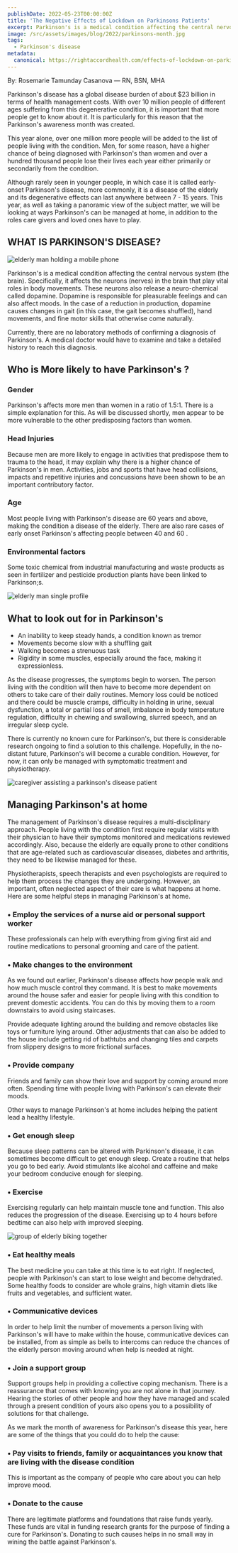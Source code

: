 ```yaml
---
publishDate: 2022-05-23T00:00:00Z
title: 'The Negative Effects of Lockdown on Parkinsons Patients'
excerpt: Parkinson's is a medical condition affecting the central nervous system. It affects the neurons in the brain that play vital roles in body movements.
image: /src/assets/images/blog/2022/parkinsons-month.jpg
tags:
  - Parkinson's disease
metadata:
  canonical: https://rightaccordhealth.com/effects-of-lockdown-on-parkinsons-patients
---
```



By: Rosemarie Tamunday Casanova — RN, BSN, MHA


Parkinson's disease has a global disease burden of about $23 billion in terms of health management costs. With over 10 million people of different ages suffering from this degenerative condition, it is important that more people get to know about it. It is particularly for this reason that the Parkinson's awareness month was created.

This year alone, over one million more people will be added to the list of people living with the condition. Men, for some reason, have a higher chance of being diagnosed with Parkinson's than women and over a hundred thousand people lose their lives each year either primarily or secondarily from the condition.

Although rarely seen in younger people, in which case it is called early-onset Parkinson's disease, more commonly, it is a disease of the elderly and its degenerative effects can last anywhere between 7 - 15 years. This year, as well as taking a panoramic view of the subject matter, we will be looking at ways Parkinson's can be managed at home, in addition to the roles care givers and loved ones have to play.

WHAT IS PARKINSON'S DISEASE?
----------------------------

![elderly man holding a mobile phone](/src/assets/images/blog/2022/adam-niescioruk-9ChfwZzv4ys-unsplash.jpg)

Parkinson's is a medical condition affecting the central nervous system (the brain). Specifically, it affects the neurons (nerves) in the brain that play vital roles in body movements. These neurons also release a neuro-chemical called dopamine. Dopamine is responsible for pleasurable feelings and can also affect moods. In the case of a reduction in production, dopamine causes changes in gait (in this case, the gait becomes shuffled), hand movements, and fine motor skills that otherwise come naturally.

Currently, there are no laboratory methods of confirming a diagnosis of Parkinson's. A medical doctor would have to examine and take a detailed history to reach this diagnosis.

Who is More likely to have Parkinson's ?
----------------------------------------

### Gender

Parkinson's affects more men than women in a ratio of 1.5:1. There is a simple explanation for this. As will be discussed shortly, men appear to be more vulnerable to the other predisposing factors than women.

### Head Injuries

Because men are more likely to engage in activities that predispose them to trauma to the head, it may explain why there is a higher chance of Parkinson's in men. Activities, jobs and sports that have head collisions, impacts and repetitive injuries and concussions have been shown to be an important contributory factor.

### Age

Most people living with Parkinson's disease are 60 years and above, making the condition a disease of the elderly. There are also rare cases of early onset Parkinson's affecting people between 40 and 60 .

### Environmental factors

Some toxic chemical from industrial manufacturing and waste products as seen in fertilizer and pesticide production plants have been linked to Parkinson;s.

![elderly man single profile](/src/assets/images/blog/2022/robin-noguier-lgFQ6TLxDZY-unsplash.jpg)

What to look out for in Parkinson's
-----------------------------------

*   An inability to keep steady hands, a condition known as tremor
*   Movements become slow with a shuffling gait
*   Walking becomes a strenuous task
*   Rigidity in some muscles, especially around the face, making it expressionless.

As the disease progresses, the symptoms begin to worsen. The person living with the condition will then have to become more dependent on others to take care of their daily routines. Memory loss could be noticed and there could be muscle cramps, difficulty in holding in urine, sexual dysfunction, a total or partial loss of smell, imbalance in body temperature regulation, difficulty in chewing and swallowing, slurred speech, and an irregular sleep cycle.

There is currently no known cure for Parkinson's, but there is considerable research ongoing to find a solution to this challenge. Hopefully, in the no-distant future, Parkinson's will become a curable condition. However, for now, it can only be managed with symptomatic treatment and physiotherapy.

![caregiver assisting a parkinson's disease patient](/src/assets/images/blog/2022/iStock-849182416.jpg)

Managing Parkinson's at home
----------------------------

The management of Parkinson's disease requires a multi-disciplinary approach. People living with the condition first require regular visits with their physician to have their symptoms monitored and medications reviewed accordingly. Also, because the elderly are equally prone to other conditions that are age-related such as cardiovascular diseases, diabetes and arthritis, they need to be likewise managed for these.

Physiotherapists, speech therapists and even psychologists are required to help them process the changes they are undergoing. However, an important, often neglected aspect of their care is what happens at home. Here are some helpful steps in managing Parkinson's at home.

### • Employ the services of a nurse aid or personal support worker

These professionals can help with everything from giving first aid and routine medications to personal grooming and care of the patient.

### • Make changes to the environment

As we found out earlier, Parkinson's disease affects how people walk and how much muscle control they command. It is best to make movements around the house safer and easier for people living with this condition to prevent domestic accidents. You can do this by moving them to a room downstairs to avoid using staircases.

Provide adequate lighting around the building and remove obstacles like toys or furniture lying around. Other adjustments that can also be added to the house include getting rid of bathtubs and changing tiles and carpets from slippery designs to more frictional surfaces.

### • Provide company

Friends and family can show their love and support by coming around more often. Spending time with people living with Parkinson's can elevate their moods.

Other ways to manage Parkinson's at home includes helping the patient lead a healthy lifestyle.

### • Get enough sleep

Because sleep patterns can be altered with Parkinson's disease, it can sometimes become difficult to get enough sleep. Create a routine that helps you go to bed early. Avoid stimulants like alcohol and caffeine and make your bedroom conducive enough for sleeping.

### • Exercise

Exercising regularly can help maintain muscle tone and function. This also reduces the progression of the disease. Exercising up to 4 hours before bedtime can also help with improved sleeping.

![group of elderly biking together](/src/assets/images/blog/2022/42311763_m.jpg)

### • Eat healthy meals

The best medicine you can take at this time is to eat right. If neglected, people with Parkinson's can start to lose weight and become dehydrated. Some healthy foods to consider are whole grains, high vitamin diets like fruits and vegetables, and sufficient water.

### • Communicative devices

In order to help limit the number of movements a person living with Parkinson's will have to make within the house, communicative devices can be installed, from as simple as bells to intercoms can reduce the chances of the elderly person moving around when help is needed at night.

### • Join a support group

Support groups help in providing a collective coping mechanism. There is a reassurance that comes with knowing you are not alone in that journey. Hearing the stories of other people and how they have managed and scaled through a present condition of yours also opens you to a possibility of solutions for that challenge.

As we mark the month of awareness for Parkinson's disease this year, here are some of the things that you could do to help the cause:

### • Pay visits to friends, family or acquaintances you know that are living with the disease condition

This is important as the company of people who care about you can help improve mood.

### • Donate to the cause

There are legitimate platforms and foundations that raise funds yearly. These funds are vital in funding research grants for the purpose of finding a cure for Parkinson's. Donating to such causes helps in no small way in wining the battle against Parkinson's.